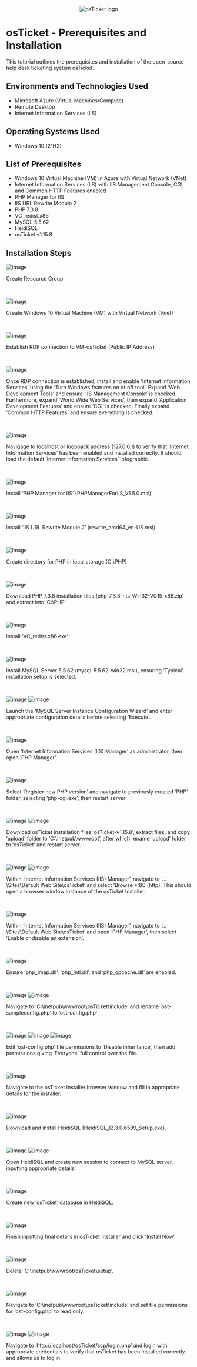 <p align="center">
<img src="https://i.imgur.com/Clzj7Xs.png" alt="osTicket logo"/>
</p>

<h1>osTicket - Prerequisites and Installation</h1>
This tutorial outlines the prerequisites and installation of the open-source help desk ticketing system osTicket.<br />


<h2>Environments and Technologies Used</h2>

- Microsoft Azure (Virtual Machines/Compute)
- Remote Desktop
- Internet Information Services (IIS)

<h2>Operating Systems Used </h2>

- Windows 10</b> (21H2)

<h2>List of Prerequisites</h2>

- Windows 10 Virtual Machine (VM) in Azure with Virtual Network (VNet)
- Internet Information Services (IIS) with IIS Management Console, CGI, and Common HTTP Features enabled
- PHP Manager for IIS
- IIS URL Rewrite Module 2
- PHP 7.3.8
- VC_redist.x86
- MySQL 5.5.62
- HeidiSQL
- osTicket v1.15.8

<h2>Installation Steps</h2>

![image](https://github.com/yohan-perera/osticket-prereqs/assets/156178441/cc5ce6b7-d2c4-4360-adb1-a393242bfc68)
<p>
Create Resource Group
</p>
<br />

![image](https://github.com/yohan-perera/osticket-prereqs/assets/156178441/4783e6ba-dbc0-45e0-9e92-1b54caf4d950)
<p>
Create Windows 10 Virtual Machine (VM) with Virtual Network (Vnet)
</p>
<br />

![image](https://github.com/yohan-perera/osticket-prereqs/assets/156178441/e445c154-ed9c-42f8-a01a-5f2fc39cc3c1)
<p>
Establish RDP connection to VM-osTicket (Public IP Address)
</p>
<br />

![image](https://github.com/yohan-perera/osticket-prereqs/assets/156178441/500380d1-a659-4c36-9523-51783602f6b1)
<p>
Once RDP connection is established, install and enable ‘Internet Information Services’ using the ‘Turn Windows features on or off tool’. Expand ‘Web Development Tools’ and ensure ‘IIS Management Console’ is checked. Furthermore, expand ‘World Wide Web Services’, then expand ‘Application Development Features’ and ensure ‘CGI’ is checked. Finally expand ‘Common HTTP Features’ and ensure everything is checked.
</p>
<br />

![image](https://github.com/yohan-perera/osticket-prereqs/assets/156178441/78a79cff-3742-494a-9359-3b2e7d3b4d63)
<p>
Navigage to localhost or loopback address (127.0.0.1) to verify that ‘Internet Information Services’ has been enabled and installed correctly. It should load the default ‘Internet Information Services’ infographic.
</p>
<br />

![image](https://github.com/yohan-perera/osticket-prereqs/assets/156178441/e17d1ca0-8d64-4856-a726-2cf6c15b083e)
<p>
Install ‘PHP Manager for IIS’ (PHPManagerForIIS_V1.5.0.msi)
</p>
<br />

![image](https://github.com/yohan-perera/osticket-prereqs/assets/156178441/f339a510-f50b-4c69-9260-898fa37425b0)
<p>
Install ‘IIS URL Rewrite Module 2’ (rewrite_amd64_en-US.msi)
</p>
<br />

![image](https://github.com/yohan-perera/osticket-prereqs/assets/156178441/ca2f1ceb-587a-4537-beb7-0560c825cbf6)
<p>
Create directory for PHP in local storage (C:\PHP)
</p>
<br />

![image](https://github.com/yohan-perera/osticket-prereqs/assets/156178441/1e71be49-ebce-4023-8814-03b1b023fe38)
<p>
Download PHP 7.3.8 installation files (php-7.3.8-nts-Win32-VC15-x86.zip) and extract into ‘C:\PHP’
</p>
<br />

![image](https://github.com/yohan-perera/osticket-prereqs/assets/156178441/93fed4d7-9284-4637-81fe-b06f696c9580)
<p>
Install ‘VC_redist.x86.exe’
</p>
<br />

![image](https://github.com/yohan-perera/osticket-prereqs/assets/156178441/bd477c77-e5dc-41b8-bccd-457fa34d18ca)
<p>
Install MySQL Server 5.5.62 (mysql-5.5.62-win32.msi), ensuring ‘Typical’ installation setup is selected.
</p>
<br />

![image](https://github.com/yohan-perera/osticket-prereqs/assets/156178441/92a51ed7-3383-4b6a-8d3f-35336c225368)
![image](https://github.com/yohan-perera/osticket-prereqs/assets/156178441/309fec2c-471f-49f3-ae2c-cff0fb1e2354)
<p>
Launch the ‘MySQL Server Instance Configuration Wizard’ and enter appropriate configuration details before selecting ‘Execute’.
</p>
<br />

![image](https://github.com/yohan-perera/osticket-prereqs/assets/156178441/c09e124f-4a87-41cb-b754-2e69f5d9576e)
<p>
Open ‘Internet Information Services (IIS) Manager’ as administrator, then open ‘PHP Manager’
</p>
<br />

![image](https://github.com/yohan-perera/osticket-prereqs/assets/156178441/04a5d9ed-4c64-4f2a-9574-9c1b2c5bafab)
<p>
Select ‘Register new PHP version’ and navigate to previously created ‘PHP’ folder, selecting ‘php-cgi.exe’, then restart server
</p>
<br />

![image](https://github.com/yohan-perera/osticket-prereqs/assets/156178441/0b2cf13b-7555-480b-aeed-cb42cc1ad119)
![image](https://github.com/yohan-perera/osticket-prereqs/assets/156178441/abae85b7-ed91-4b67-be0a-d7da00d1971a)
<p>
Download osTicket installation files ‘osTicket-v1.15.8’, extract files, and copy ‘upload’ folder to ‘C:\inetpub\wwwroot’, after which rename ‘upload’ folder to ‘osTicket’ and restart server.
</p>
<br />

![image](https://github.com/yohan-perera/osticket-prereqs/assets/156178441/ba2b93c6-c4b9-4e1d-88d5-911c8d5b8d1f)
![image](https://github.com/yohan-perera/osticket-prereqs/assets/156178441/4762b795-4f06-4730-8be2-109a78b287ae)
<p>
Within ‘Internet Information Services (IIS) Manager’, navigate to ‘…\Sites\Default Web Site\osTicket’ and select ‘Browse *:80 (http). This should open a browser window instance of the osTicket Installer.
</p>
<br />

![image](https://github.com/yohan-perera/osticket-prereqs/assets/156178441/d7d419e8-57e4-42ca-9adf-6d94f51c9f57)
<p>
Within ‘Internet Information Services (IIS) Manager’, navigate to ‘…\Sites\Default Web Site\osTicket’ and open ‘PHP Manager’, then select ‘Enable or disable an extension’.
</p>
<br />

![image](https://github.com/yohan-perera/osticket-prereqs/assets/156178441/3b22d8db-2354-4e05-8ce1-671098fbf582)
<p>
Ensure ‘php_imap.dll’, ‘php_intl.dll’, and ‘php_opcache.dll’ are enabled.
</p>
<br />

![image](https://github.com/yohan-perera/osticket-prereqs/assets/156178441/bbb99e91-3a3c-4ac9-8f3c-2f4e305b7563)
![image](https://github.com/yohan-perera/osticket-prereqs/assets/156178441/20533da8-25f7-43ed-af48-9c178794fc08)
<p>
Navigate to ‘C:\inetpub\wwwroot\osTicket\include’ and rename ‘ost-sampleconfig.php’ to ‘ost-config.php’
</p>
<br />

![image](https://github.com/yohan-perera/osticket-prereqs/assets/156178441/8f36d5ac-eb71-4e56-b888-b32c08387af1)
![image](https://github.com/yohan-perera/osticket-prereqs/assets/156178441/2b899a1e-761e-417d-9ba8-f0fb64469f6e)
![image](https://github.com/yohan-perera/osticket-prereqs/assets/156178441/f7791375-7dc4-4a17-ae7e-e85aa33c4de0)
<p>
Edit ‘ost-config.php’ file permissions to ‘Disable inheritance’, then add permissions giving ‘Everyone’ full control over the file.</p>
<br />

![image](https://github.com/yohan-perera/osticket-prereqs/assets/156178441/ff06e38a-d1d9-40b8-a169-b2ca59b5b53d)
<p>
Navigate to the osTicket Installer browser window and fill in appropriate details for the installer.
</p>
<br />

![image](https://github.com/yohan-perera/osticket-prereqs/assets/156178441/3ec5ea73-b867-456a-9386-c618f3be714c)
<p>
Download and install HeidiSQL (HeidiSQL_12.3.0.6589_Setup.exe).
</p>
<br />

![image](https://github.com/yohan-perera/osticket-prereqs/assets/156178441/9a6c55ed-25b3-4b1f-a4cc-0d7245ee56f8)
![image](https://github.com/yohan-perera/osticket-prereqs/assets/156178441/8e1a933a-4015-498c-a90d-98d61a8729df)
<p>
Open HeidiSQL and create new session to connect to MySQL server, inputting appropriate details.
</p>
<br />

![image](https://github.com/yohan-perera/osticket-prereqs/assets/156178441/28a07dda-00e5-453e-a747-0242402f482e)
<p>
Create new ‘osTicket’ database in HeidiSQL.
</p>
<br />

![image](https://github.com/yohan-perera/osticket-prereqs/assets/156178441/f18de6ea-8b53-4cfa-9c54-e585557c582c)
<p>
Finish inputting final details in osTicket Installer and click ‘Install Now’.
</p>
<br />

![image](https://github.com/yohan-perera/osticket-prereqs/assets/156178441/09d5d0b5-e9b3-4b37-b3dc-b45ec6e36ae9)
<p>
Delete ‘C:\inetpub\wwwroot\osTicket\setup’.
</p>
<br />

![image](https://github.com/yohan-perera/osticket-prereqs/assets/156178441/02b4f1a6-f474-4cee-beab-a71afebfd53f)
<p>
Navigate to ‘C:\inetpub\wwwroot\osTicket\include’ and set file permissions for ‘ost-config.php’ to read only.
</p>
<br />

![image](https://github.com/yohan-perera/osticket-prereqs/assets/156178441/ee14ccbd-0328-44ed-9fdf-6468a0d4c403)
![image](https://github.com/yohan-perera/osticket-prereqs/assets/156178441/e9c2a566-b3f9-4578-8c0e-ad51e967eeff)
<p>
Navigate to ‘http://localhost/osTicket/scp/login.php’ and login with appropriate credentials to verify that osTicket has been installed correctly and allows us to log in.
</p>
<br />
